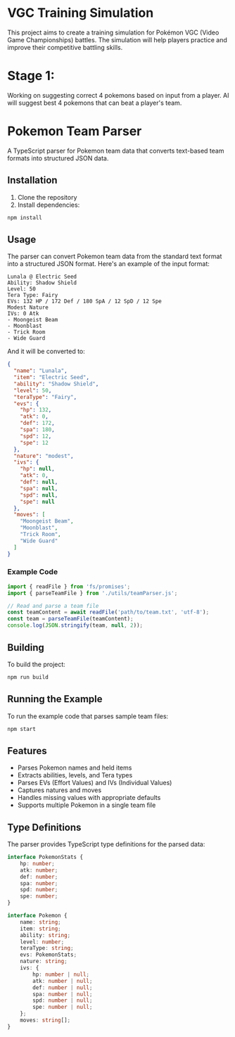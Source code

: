 # VGC Training Simulation

This project aims to create a training simulation for Pokémon VGC (Video Game Championships) battles. The simulation will help players practice and improve their competitive battling skills.

# Stage 1:
Working on suggesting correct 4 pokemons based on input from a player.
AI will suggest best 4 pokemons that can beat a player's team.

# Pokemon Team Parser

A TypeScript parser for Pokemon team data that converts text-based team formats into structured JSON data.

## Installation

1. Clone the repository
2. Install dependencies:
```bash
npm install
```

## Usage

The parser can convert Pokemon team data from the standard text format into a structured JSON format. Here's an example of the input format:

```
Lunala @ Electric Seed  
Ability: Shadow Shield  
Level: 50  
Tera Type: Fairy  
EVs: 132 HP / 172 Def / 180 SpA / 12 SpD / 12 Spe  
Modest Nature  
IVs: 0 Atk  
- Moongeist Beam  
- Moonblast  
- Trick Room  
- Wide Guard  
```

And it will be converted to:

```json
{
  "name": "Lunala",
  "item": "Electric Seed",
  "ability": "Shadow Shield",
  "level": 50,
  "teraType": "Fairy",
  "evs": {
    "hp": 132,
    "atk": 0,
    "def": 172,
    "spa": 180,
    "spd": 12,
    "spe": 12
  },
  "nature": "modest",
  "ivs": {
    "hp": null,
    "atk": 0,
    "def": null,
    "spa": null,
    "spd": null,
    "spe": null
  },
  "moves": [
    "Moongeist Beam",
    "Moonblast",
    "Trick Room",
    "Wide Guard"
  ]
}
```

### Example Code

```typescript
import { readFile } from 'fs/promises';
import { parseTeamFile } from './utils/teamParser.js';

// Read and parse a team file
const teamContent = await readFile('path/to/team.txt', 'utf-8');
const team = parseTeamFile(teamContent);
console.log(JSON.stringify(team, null, 2));
```

## Building

To build the project:

```bash
npm run build
```

## Running the Example

To run the example code that parses sample team files:

```bash
npm start
```

## Features

- Parses Pokemon names and held items
- Extracts abilities, levels, and Tera types
- Parses EVs (Effort Values) and IVs (Individual Values)
- Captures natures and moves
- Handles missing values with appropriate defaults
- Supports multiple Pokemon in a single team file

## Type Definitions

The parser provides TypeScript type definitions for the parsed data:

```typescript
interface PokemonStats {
    hp: number;
    atk: number;
    def: number;
    spa: number;
    spd: number;
    spe: number;
}

interface Pokemon {
    name: string;
    item: string;
    ability: string;
    level: number;
    teraType: string;
    evs: PokemonStats;
    nature: string;
    ivs: {
        hp: number | null;
        atk: number | null;
        def: number | null;
        spa: number | null;
        spd: number | null;
        spe: number | null;
    };
    moves: string[];
}
```